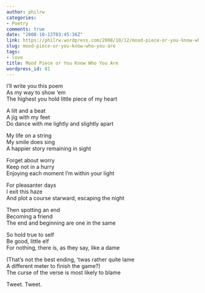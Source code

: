 ```yaml
---
author: philrw
categories:
- Poetry
comments: true
date: "2008-10-13T03:45:36Z"
link: https://philrw.wordpress.com/2008/10/12/mood-piece-or-you-know-who-you-are/
slug: mood-piece-or-you-know-who-you-are
tags:
- love
title: Mood Piece or You Know Who You Are
wordpress_id: 81
---
```


I’ll write you this poem  
As my way to show ‘em  
The highest you hold little piece of my heart

A lilt and a beat  
A jig with my feet  
Do dance with me lightly and slightly apart

My life on a string  
My smile does sing  
A happier story remaining in sight

Forget about worry  
Keep not in a hurry  
Enjoying each moment I’m within your light

For pleasanter days  
I exit this haze  
And plot a course starward, escaping the night

Then spotting an end  
Becoming a friend  
The end and beginning are one in the same

So hold true to self  
Be good, little elf  
For nothing, there is, as they say, like a dame

(That’s not the best ending, ‘twas rather quite lame  
A different meter to finish the game?)  
The curse of the verse is most likely to blame

Tweet. Tweet.
